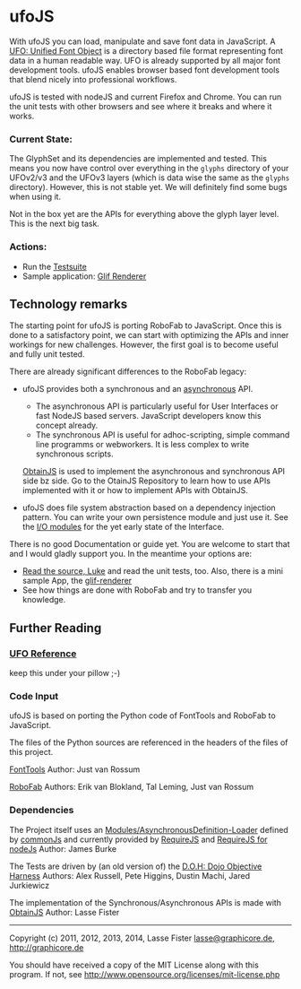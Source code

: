 ufoJS
=====

With ufoJS you can load, manipulate and save font data in JavaScript.
A [UFO: Unified Font Object](http://unifiedfontobject.org) is a directory 
based file format representing font data in a human readable way. UFO
is already supported by all major font development tools. ufoJS enables
browser based font development tools that blend nicely into
professional workflows.

ufoJS is tested with nodeJS and current Firefox and Chrome. You can run the
unit tests with other browsers and see where it breaks and where it works.

### Current State:
The GlyphSet and its dependencies are implemented and tested. This means
you now have control over everything in the `glyphs` directory of your
UFOv2/v3 and the UFOv3 layers (which is data wise the same as the
`glyphs` directory). However, this is not stable yet. We will definitely
find some bugs when using it.

Not in the box yet are the APIs for everything above the glyph layer level.
This is the next big task.


### Actions:
 * Run the [Testsuite](http://lib.ufojs.org/env/tests.html)
 * Sample application: [Glif Renderer](http://lib.ufojs.org/env/glif-renderer.xhtml)

Technology remarks
------------------

The starting point for ufoJS is porting RoboFab to JavaScript. Once this
is done to a satisfactory point, we can start with optimizing the APIs and
inner  workings for new challenges. However, the first goal is to become
useful and fully unit tested.

There are already significant differences to the RoboFab legacy:

 * ufoJS provides both a synchronous and an [asynchronous](http://en.wikipedia.org/wiki/Asynchronous_I/O)
   API.
   
   * The asynchronous API is particularly useful for User Interfaces or
   fast NodeJS based servers. JavaScript developers know this concept already.
   * The synchronous API is useful for adhoc-scripting, simple command line
     programms or webworkers. It is less complex to write synchronous scripts.
     
   [ObtainJS](https://github.com/graphicore/obtainJS) is used to implement the
   asynchronous and synchronous API side bz side. Go to the OtainJS
   Repository to learn how to use APIs implemented with it or how to implement
   APIs with ObtainJS.
   
 * ufoJS does file system abstraction based on a dependency injection
   pattern. You can write your own persistence module and just use it.
   See the [I/O modules](https://github.com/graphicore/ufoJS/tree/master/lib/tools/io)
   for the yet early state of the Interface.

There is no good Documentation or guide yet. You are welcome to start that
and I would gladly support you. In the meantime your options are:

* [Read the source, Luke](http://blog.codinghorror.com/learn-to-read-the-source-luke/)
  and read the unit tests, too. Also, there is a mini sample App, the [glif-renderer](./env/glif-renderer.xhtml)
* See how things are done with RoboFab and try to transfer you knowledge.

Further Reading
---------------

### [UFO Reference](http://unifiedfontobject.org)

keep this under your pillow ;-)

### Code Input

ufoJS is based on porting the Python code of FontTools and RoboFab to JavaScript.

The files of the Python sources are referenced in the headers of the files
of this project.

[FontTools](http://sourceforge.net/projects/fonttools/)
Author: Just van Rossum 

[RoboFab](http://www.robofab.org)
Authors: Erik van Blokland, Tal Leming, Just van Rossum

### Dependencies

The Project itself uses an [Modules/AsynchronousDefinition-Loader](http://wiki.commonjs.org/wiki/Modules/AsynchronousDefinition)
defined by [commonJs](http://www.commonjs.org/) and currently provided by
[RequireJS](http://requirejs.org/) and [RequireJS for nodeJs](https://github.com/jrburke/r.js)
Author: James Burke

The Tests are driven by (an old version of) the [D.O.H: Dojo Objective Harness](http://dojotoolkit.org/reference-guide/util/doh.html)
Authors: Alex Russell, Pete Higgins, Dustin Machi, Jared Jurkiewicz

The implementation of the Synchronous/Asynchronous APIs is made
with [ObtainJS](https://github.com/graphicore/obtainJS) Author: Lasse Fister

<hr />

Copyright (c) 2011, 2012, 2013, 2014, Lasse Fister lasse@graphicore.de, http://graphicore.de

You should have received a copy of the MIT License along with this program.
If not, see http://www.opensource.org/licenses/mit-license.php
